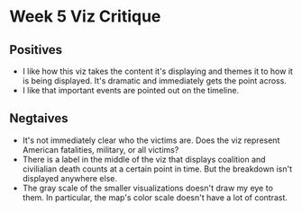 # Week 5 Viz Critique

## Positives

* I like how this viz takes the content it's displaying and themes it to how it is being displayed. It's dramatic and immediately gets the point across.
* I like that important events are pointed out on the timeline.

## Negtaives

* It's not immediately clear who the victims are. Does the viz represent American fatalities, military, or all victims?
* There is a label in the middle of the viz that displays coalition and civilialian death counts at a certain point in time. But the breakdown isn't displayed anywhere else.
* The gray scale of the smaller visualizations doesn't draw my eye to them. In particular, the map's color scale doesn't have a lot of contrast.